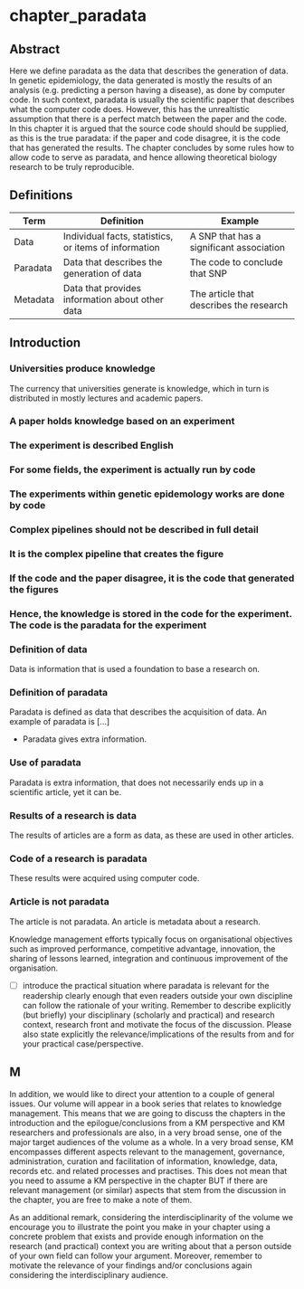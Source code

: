 # chapter_paradata

## Abstract

Here we define paradata as the data that describes the generation of data.
In genetic epidemiology, the data generated is mostly the results 
of an analysis (e.g. predicting a person having a disease),
as done by computer code.
In such context, paradata is usually the scientific paper that
describes what the computer code does.
However, this has the unrealtistic 
assumption that there is a perfect match between the paper and the code.
In this chapter it is argued that the source code should should be supplied,
as this is the true paradata: if the paper and code disagree, it is the
code that has generated the results.
The chapter concludes by some rules how to allow code to serve as paradata,
and hence allowing theoretical biology research to be truly reproducible.

## Definitions

Term     | Definition                                            | Example
---------|-------------------------------------------------------|----------------
Data     | Individual facts, statistics, or items of information | A SNP that has a significant association
Paradata | Data that describes the generation of data            | The code to conclude that SNP
Metadata | Data that provides information about other data       | The article that describes the research

## Introduction




### Universities produce knowledge

The currency that universities generate is knowledge, which in turn is distributed
in mostly lectures and academic papers.

### A paper holds knowledge based on an experiment

### The experiment is described English

### For some fields, the experiment is actually run by code

### The experiments within genetic epidemology works are done by code

### Complex pipelines should not be described in full detail

### It is the complex pipeline that creates the figure

### If the code and the paper disagree, it is the code that generated the figures

### Hence, the knowledge is stored in the code for the experiment. The code is the paradata for the experiment






### Definition of data  

Data is information that is used a foundation to base a research on.

### Definition of paradata

Paradata is defined as data that describes the acquisition of data.
An example of paradata is [...]

 * Paradata gives extra information.

### Use of paradata

Paradata is extra information, that does not necessarily ends up in a
scientific article, yet it can be.

### Results of a research is data

The results of articles are a form as data, as these are used
in other articles.

### Code of a research is paradata

These results were acquired using computer code. 

### Article is not paradata

The article is not paradata. An article is metadata about a research.









Knowledge management efforts typically focus on organisational objectives 
such as improved performance, competitive advantage, innovation, 
the sharing of lessons learned, integration and continuous improvement of the organisation.

 * [ ] introduce the practical situation where paradata is relevant for the readership
   clearly enough that even readers outside your own discipline can follow the rationale
   of your writing. Remember to describe explicitly (but briefly) your disciplinary
   (scholarly and practical) and research context, research front and motivate the 
   focus of the discussion. Please also state explicitly the relevance/implications
   of the results from and for your practical case/perspective.


## M




In addition, we would like to direct your attention to a couple of general issues. Our volume will appear in a book series that relates to knowledge management. This means that we are going to discuss the chapters in the introduction and the epilogue/conclusions from a KM perspective and KM researchers and professionals are also, in a very broad sense,  one of the major target audiences of the volume as a whole. In a very broad sense, KM encompasses different aspects relevant to the management, governance, administration, curation and facilitation of information, knowledge, data, records etc. and related processes and practises. This does not mean that you need to assume a KM perspective in the chapter BUT if there are relevant management (or similar) aspects that stem from the discussion in the chapter, you are free to make a note of them.

As an additional remark, considering the interdisciplinarity of the volume we encourage you to illustrate the point you make in your chapter using a concrete problem that exists and provide enough information on the research (and practical) context you are writing about that a person outside of your own field can follow your argument. Moreover, remember to motivate the relevance of your findings and/or conclusions again considering the interdisciplinary audience.


